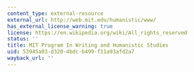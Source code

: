```yaml
---
content_type: external-resource
external_url: http://web.mit.edu/humanistic/www/
has_external_license_warning: true
license: https://en.wikipedia.org/wiki/All_rights_reserved
status: ''
title: MIT Program In Writing and Humanistic Studies
uid: 53945a03-d320-4bdc-b499-f11a93afd2a7
wayback_url: ''
---
```

